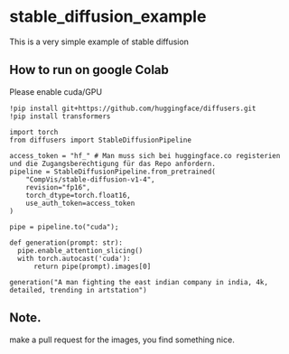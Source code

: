 # stable_diffusion_example
This is a very simple example of stable diffusion

## How to run on google Colab

Please enable cuda/GPU 

```
!pip install git+https://github.com/huggingface/diffusers.git
!pip install transformers

import torch
from diffusers import StableDiffusionPipeline

access_token = "hf_" # Man muss sich bei huggingface.co registerien und die Zugangsberechtigung für das Repo anfordern.
pipeline = StableDiffusionPipeline.from_pretrained(
    "CompVis/stable-diffusion-v1-4",
    revision="fp16",
    torch_dtype=torch.float16,
    use_auth_token=access_token
)

pipe = pipeline.to("cuda");

def generation(prompt: str):
  pipe.enable_attention_slicing()
  with torch.autocast('cuda'):
      return pipe(prompt).images[0]

generation("A man fighting the east indian company in india, 4k, detailed, trending in artstation")
```

## Note. 

make a pull request for the images, you find something nice.
